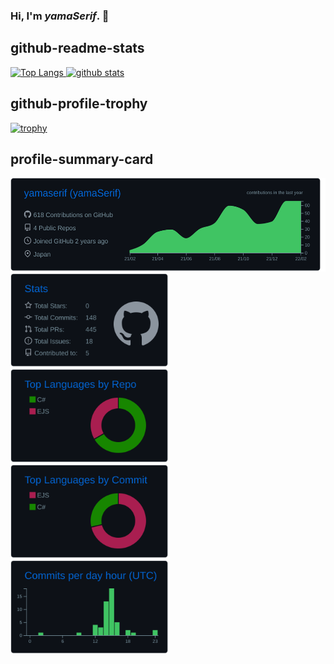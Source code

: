 ### Hi, I'm *yamaSerif*. 👋

## github-readme-stats
<p align="left"> 
  <a href="https://github.com/anuraghazra/github-readme-stats">
    <img alt="Top Langs" height="150px" src="https://github-readme-stats.vercel.app/api/top-langs/?username=yamaserif&layout=compact&theme=github_dark" />
    <img alt="github stats" height="150px" src="https://github-readme-stats.vercel.app/api?username=yamaserif&show_icons=true&theme=github_dark" />
  </a>
</p>

## github-profile-trophy
[![trophy](https://github-profile-trophy.vercel.app/?username=yamaserif&theme=darkhub&column=7&margin-w=5)](https://github.com/ryo-ma/github-profile-trophy)

## profile-summary-card
<p align="left"> 
  <a href="https://github.com/vn7n24fzkq/github-profile-summary-cards">
    <img alt="profile-details" height="150px" src="https://raw.githubusercontent.com/yamaserif/yamaserif/main/profile-summary-card-output/github_dark/0-profile-details.svg" />
    <img alt="stats" height="150px" src="https://raw.githubusercontent.com/yamaserif/yamaserif/main/profile-summary-card-output/github_dark/3-stats.svg" />
    <img alt="repos-per-language" height="150px" src="https://raw.githubusercontent.com/yamaserif/yamaserif/main/profile-summary-card-output/github_dark/1-repos-per-language.svg" />
    <img alt="most-commit-language" height="150px" src="https://raw.githubusercontent.com/yamaserif/yamaserif/main/profile-summary-card-output/github_dark/2-most-commit-language.svg" />
    <img alt="productive-time" height="150px" src="https://raw.githubusercontent.com/yamaserif/yamaserif/main/profile-summary-card-output/github_dark/4-productive-time.svg" />
  </a>
</p>
